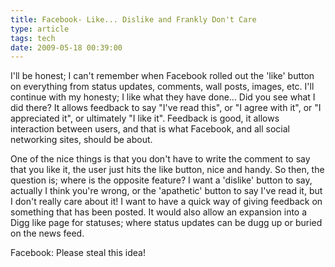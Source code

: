 ```yaml
---
title: Facebook- Like... Dislike and Frankly Don't Care
type: article
tags: tech
date: 2009-05-18 00:39:00
---
```


I'll be honest; I can't remember when Facebook rolled out the 'like' button on everything from status updates, comments, wall posts, images, etc. I'll continue with my honesty; I like what they have done... Did you see what I did there? It allows feedback to say "I've read this", or "I agree with it", or "I appreciated it", or ultimately "I like it". Feedback is good, it allows interaction between users, and that is what Facebook, and all social networking sites, should be about.

One of the nice things is that you don't have to write the comment to say that you like it, the user just hits the like button, nice and handy. So then, the question is; where is the opposite feature? I want a 'dislike' button to say, actually I think you're wrong, or the 'apathetic' button to say I've read it, but I don't really care about it! I want to have a quick way of giving feedback on something that has been posted. It would also allow an expansion into a Digg like page for statuses; where status updates can be dugg up or buried on the news feed.

Facebook: Please steal this idea!

